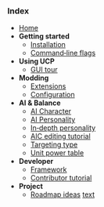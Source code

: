 ### Index
- [Home](Home)
- **Getting started**
  - [Installation](Installation)
  - [Command‑line flags](Command-Line)
- **Using UCP**
  - [GUI tour](Using-UCP)
- **Modding**
  - [Extensions](Extensions)
  - [Configuration](Configuration)
- **AI & Balance**
  - [AI Character](AI-Character)
  - [AI Personality](AI-Personality)
  - [In‑depth personality](AI-Personality-Depth)
  - [AIC editing tutorial](AIC-Editing-Tutorial)
  - [Targeting type](Targeting-Type)
  - [Unit power table](Unit-Power-Table)
- **Developer**
  - [Framework](Framework)
  - [Contributor tutorial](Contributor-Tutorial)
- **Project**
  - [Roadmap ideas](Roadmap-Ideas)
[text](about:blank#blocked)